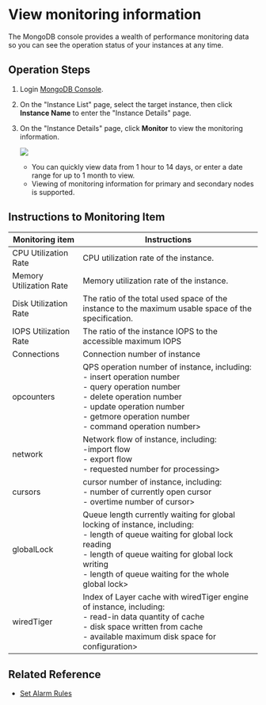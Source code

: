 # View monitoring information

The MongoDB console provides a wealth of performance monitoring data so you can see the operation status of your instances at any time.

## Operation Steps
1. Login [MongoDB Console](https://mongodb-console.jdcloud.com/mongodb).
1. On the "Instance List" page, select the target instance, then click **Instance Name** to enter the "Instance Details" page.
1. On the "Instance Details" page, click **Monitor** to view the monitoring information.

   ![](https://github.com/jdcloudcom/cn/blob/master/image/mongodb/mongo-024.png)

   - You can quickly view data from 1 hour to 14 days, or enter a date range for up to 1 month to view.
   - Viewing of monitoring information for primary and secondary nodes is supported.
	

## Instructions to Monitoring Item

Monitoring item	| Instructions
--- | ---
CPU Utilization Rate	| CPU utilization rate of the instance.
Memory Utilization Rate	| Memory utilization rate of the instance.
Disk Utilization Rate	| The ratio of the total used space of the instance to the maximum usable space of the specification.
IOPS Utilization Rate	| The ratio of the instance IOPS to the accessible maximum IOPS
Connections	| Connection number of instance
opcounters	| QPS operation number of instance, including: <br />	- insert operation number<br />	- query operation number<br />	- delete operation number<br />- update operation number<br />	- getmore operation number<br />	- command operation number>
network	 | Network flow of instance, including: <br />	-import flow<br />	- export flow<br />	- requested number for processing>
cursors	| cursor number of instance, including: <br />	- number of currently open cursor <br />	- overtime number of cursor>
globalLock	| Queue length currently waiting for global locking of instance, including: <br />	- length of queue waiting for global lock reading<br />	- length of queue waiting for global lock writing<br />	- length of queue waiting for the whole global lock>
wiredTiger	| Index of Layer cache with wiredTiger engine of instance, including: <br />	- read-in data quantity of cache<br />	- disk space written from cache<br />	- available maximum disk space for configuration>



	
## Related Reference

- [Set Alarm Rules](Alarm-Rules.md)
	




	
	


